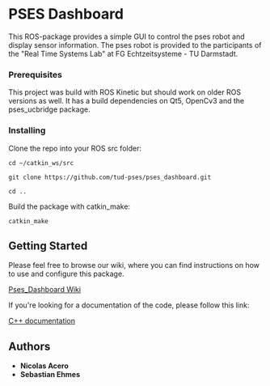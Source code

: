 # PSES Dashboard

This ROS-package provides a simple GUI to control the pses robot and display sensor information. The pses robot is provided to the participants of the "Real Time Systems Lab" at FG Echtzeitsysteme - TU Darmstadt.

### Prerequisites

This project was build with ROS Kinetic but should work on older ROS versions as well.
It has a build dependencies on Qt5, OpenCv3 and the pses_ucbridge package.
### Installing

Clone the repo into your ROS src folder:

`cd ~/catkin_ws/src`

`git clone https://github.com/tud-pses/pses_dashboard.git`

`cd ..`

Build the package with catkin_make:

`catkin_make`

## Getting Started

Please feel free to browse our wiki, where you can find instructions on how to use and configure this package.

[Pses_Dashboard Wiki](https://github.com/tud-pses/pses_dashboard/wiki)

If you're looking for a documentation of the code, please follow this link:

[C++ documentation](https://tud-pses.github.io/pses_dashboard/)

## Authors

* **Nicolas Acero**
* **Sebastian Ehmes**
